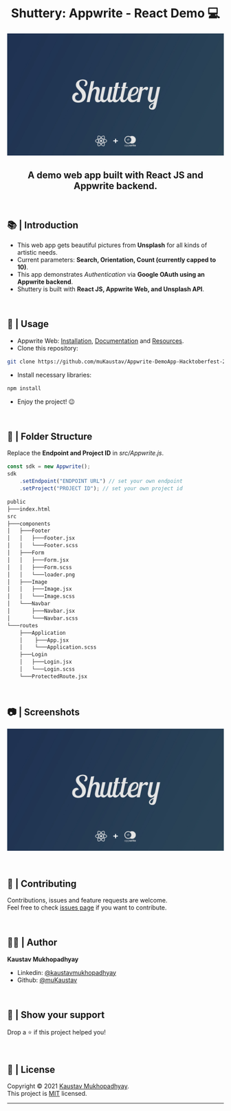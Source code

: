 <h1 align="center">Shuttery: Appwrite - React Demo 💻</h1>
<p align = center>
    <img alt="Project Logo" src="https://raw.githubusercontent.com/muKaustav/Appwrite-DemoApp-Hacktoberfest-2021/main/assets/shuttery.jpg" target="_blank" />
</p>
<h2 align='center'>A demo web app built with React JS and Appwrite backend.</h2><br/>

## 📚 | Introduction

- This web app gets beautiful pictures from <b>Unsplash</b> for all kinds of artistic needs.
- Current parameters: <b>Search, Orientation, Count (currently capped to 10)</b>.
- This app demonstrates <i>Authentication</i> via <b>Google OAuth using an Appwrite backend</b>.
- Shuttery is built with <b>React JS, Appwrite Web, and Unsplash API</b>.<br>

<br/>

## 🚀 | Usage

- Appwrite Web: <a href='https://appwrite.io/'>Installation</a>, <a href='https://appwrite.io/docs'>Documentation</a> and <a href='https://30days.appwrite.io/'>Resources</a>.
- Clone this repository:<br>

```sh
git clone https://github.com/muKaustav/Appwrite-DemoApp-Hacktoberfest-2021.git
```

- Install necessary libraries:<br>

```sh
npm install
```

- Enjoy the project! 😉

<br/>

## 📁 | Folder Structure

Replace the <b>Endpoint and Project ID</b> in <i>src/Appwrite.js</i>.

```js
const sdk = new Appwrite();
sdk
	.setEndpoint("ENDPOINT URL") // set your own endpoint
	.setProject("PROJECT ID"); // set your own project id
```

<!-- <br> -->

```sh
public
├───index.html
src
├───components
│   ├───Footer
│   │   ├───Footer.jsx
│   │   └───Footer.scss
│   ├───Form
│   │   ├───Form.jsx
│   │   ├───Form.scss
│   │   └───loader.png
│   ├───Image
│   │   ├───Image.jsx
│   │   └───Image.scss
│   └───Navbar
│       ├───Navbar.jsx
│       └───Navbar.scss
└───routes
    ├───Application
    │    ├───App.jsx
    │    └───Application.scss
    ├───Login
    │   ├───Login.jsx
    │   └───Login.scss
    └───ProtectedRoute.jsx
```
<br/>

## 📷 | Screenshots

<p align = center>
    <img alt="Project Logo" src="https://raw.githubusercontent.com/muKaustav/Appwrite-DemoApp-Hacktoberfest-2021/main/assets/shuttery.jpg" target="_blank" />
</p>


<br/>

## 🍻 | Contributing

Contributions, issues and feature requests are welcome.<br>
Feel free to check [issues page](https://github.com/muKaustav/Appwrite-DemoApp-Hacktoberfest-2021/issues) if you want to contribute.

<br/>

## 🧑🏽 | Author

**Kaustav Mukhopadhyay**

- Linkedin: [@kaustavmukhopadhyay](https://www.linkedin.com/in/kaustavmukhopadhyay/)
- Github: [@muKaustav](https://github.com/muKaustav)

<br/>

## 🙌 | Show your support

Drop a ⭐️ if this project helped you!

<br/>

## 📝 | License

Copyright © 2021 [Kaustav Mukhopadhyay](https://github.com/muKaustav).<br />
This project is [MIT](./LICENSE) licensed.

---
